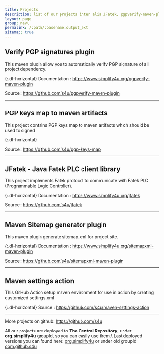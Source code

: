 ```yaml
---
title: Projects
description: list of our projects inter alia JFatek, pgpverify-maven-plugin 
layout: page
group: navl
permalink: /:path/:basename:output_ext
sitemap: true
---
```

## Verify PGP signatures plugin

This maven plugin allow you to automatically verify PGP signature of all project dependency.

{:.dl-horizontal}
Documentation
: <https://www.simplify4u.org/pgpverify-maven-plugin>

Source
: <https://github.com/s4u/pgpverify-maven-plugin>

---
## PGP keys map to maven artifacts

This project contains PGP keys map to maven artifacts which should be used to signed

{:.dl-horizontal}

Source
: <https://github.com/s4u/pgp-keys-map>

---
## JFatek - Java Fatek PLC client library

This project implements Fatek protocol to communicate with Fatek PLC (Programmable Logic Controller).

{:.dl-horizontal}
Documentation
: <https://www.simplify4u.org/jfatek>

Source
: <https://github.com/s4u/jfatek>

---
## Maven Sitemap generator plugin

This maven plugin generate sitemap.xml for project site.

{:.dl-horizontal}
Documentation
: <https://www.simplify4u.org/sitemapxml-maven-plugin>

Source
: <https://github.com/s4u/sitemapxml-maven-plugin>

---
## Maven settings action

This GitHub Action setup maven environment for use in action by creating customized settings.xml

{:.dl-horizontal}
Source
: <https://github.com/s4u/maven-settings-action>


---
More projects on github: <https://github.com/s4u>

All our projects are deployed to **The Central Repository**, under **org.simplify4u** groupId, so you can easily use them.\\
Last deployed versions you can found here:
[org.simplify4u](http://search.maven.org/#search|ga|1|org.simplify4u)
or under old groupId
[com.github.s4u](http://search.maven.org/#search|ga|1|com.github.s4u)
